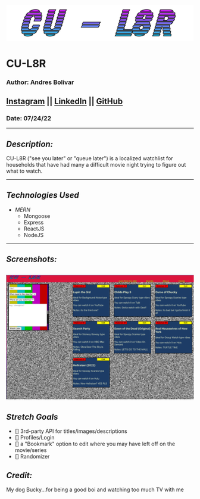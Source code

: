 ![CU-L8R](frontend/src/assets/CUL8Rlogo.png)
# CU-L8R
### Author: Andres Bolivar
## [Instagram](http://www.instagram.com/dredose) || [LinkedIn](http://www.linkedin.com/in/drebolivar) || [GitHub](https://github.com/drebolivar)
### Date: 07/24/22

---
## **_Description:_**

CU-L8R ("see you later" or "queue later") is a localized watchlist for households that have had many a
difficult movie night trying to figure out what to watch.

---

## **_Technologies Used_**

- _MERN_
  - Mongoose
  - Express
  - ReactJS
  - NodeJS

---

## **_Screenshots:_**
![Screenshot](frontend/src/assets/cul8rsc.png)
---

## **_Stretch Goals_**

- [] 3rd-party API for titles/images/descriptions
- [] Profiles/Login
- [] a "Bookmark" option to edit where you may have left off on the movie/series
- [] Randomizer

## **_Credit:_**

My dog Bucky...for being a good boi and watching too much TV with me

